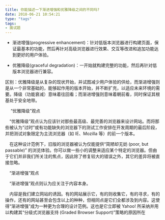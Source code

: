 ```yaml
---
title: 你能描述一下渐进增强和优雅降级之间的不同吗?
date: 2018-06-21 10:54:21
type: "tags"
tags:
- 面试题
---
```


* 渐进增强(progressive enhancement)：针对低版本浏览器进行构建页面，保证最基本的功能，然后再针对高级浏览器进行效果、交互等改进和追加功能达到更好的用户体验。

* 优雅降级(graceful degradation)：一开始就构建完整的功能，然后再针对低版本浏览器进行兼容。
<!-- more -->
区别：优雅降级是从复杂的现状开始，并试图减少用户体验的供给，而渐进增强则是从一个非常基础的，能够起作用的版本开始，并不断扩充，以适应未来环境的需要。降级（功能衰减）意味着往回看；而渐进增强则意味着朝前看，同时保证其根基处于安全地带。

　 “优雅降级”观点

　“优雅降级”观点认为应该针对那些最高级、最完善的浏览器来设计网站。而将那些被认为“过时”或有功能缺失的浏览器下的测试工作安排在开发周期的最后阶段，并把测试对象限定为主流浏览器（如 IE、Mozilla 等）的前一个版本。

　在这种设计范例下，旧版的浏览器被认为仅能提供“简陋却无妨 (poor, but passable)” 的浏览体验。你可以做一些小的调整来适应某个特定的浏览器。但由于它们并非我们所关注的焦点，因此除了修复较大的错误之外，其它的差异将被直接忽略。

　“渐进增强”观点

　“渐进增强”观点则认为应关注于内容本身。

　内容是我们建立网站的诱因。有的网站展示它，有的则收集它，有的寻求，有的操作，还有的网站甚至会包含以上的种种，但相同点是它们全都涉及到内容。这使得“渐进增强”成为一种更为合理的设计范例。这也是它立即被 Yahoo! 所采纳并用以构建其“分级式浏览器支持 (Graded Browser Support)”策略的原因所在
